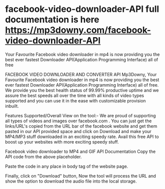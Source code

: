 # facebook-video-downloader-API full documentation is here https://mp3downy.com/facebook-video-downloader-API
Your Favourite Facebook video downloader in mp4 is now providing you the best ever fastest Downloader API(Application Programming Interface) all of free

FACEBOOK VIDEO DOWNLOADER AND CONVERTER API
Mp3Downy, Your Favourite Facebook video downloader in mp4 is now providing you the best ever fastest Downloader API(Application Programming Interface) all of free. We provide you the best health status of 99.99% productive uptime and we assure the best speeds all over the time with all kinds of video types supported and you can use it in the ease with customizable provision inbuilt.

Features Supported/Overall View on the tool:- We are proud of supporting all types of videos and images over facebook.com . You can just get the links/URL's copied from the URL bar of the facebook website and get them pasted in our API provided space and click on Download and make your MP4/MP3 stuff downloaded in an exciting speedy rate. Avail this free API to boost up your websites with more exciting speedy stuff.

Facebook video downloader to MP4 and GIF API Documentation
Copy the API code from the above placeholder.

Paste the code in any place in body tag of the website page.

Finally, click on "Download" button, Now the tool will process the URL and show the option to download the audio file into the local storage.
